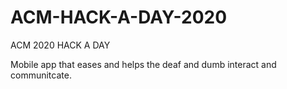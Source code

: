 # ACM-HACK-A-DAY-2020
ACM 2020 HACK A DAY


Mobile app that eases and  helps the deaf and dumb interact and communitcate.
